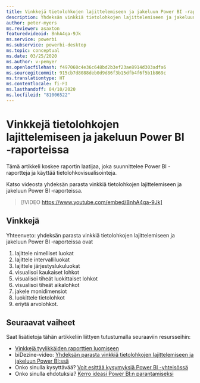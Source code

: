 ```yaml
---
title: Vinkkejä tietolohkojen lajittelemiseen ja jakeluun Power BI ‑raporteissa
description: Yhdeksän vinkkiä tietolohkojen lajittelemiseen ja jakeluun Power BI -raportin visualisoinneissa Power BI Desktopissa tai Power BI -palvelussa.
author: peter-myers
ms.reviewer: asaxton
featuredvideoid: BnhA4qa-9Jk
ms.service: powerbi
ms.subservice: powerbi-desktop
ms.topic: conceptual
ms.date: 03/25/2020
ms.author: v-pemyer
ms.openlocfilehash: f497060c4e36c648bd2b3ef23ae8914d303adfa6
ms.sourcegitcommit: 915cb7d8088deb0d9d86f3b15dfb4f6f5b1b869c
ms.translationtype: HT
ms.contentlocale: fi-FI
ms.lasthandoff: 04/10/2020
ms.locfileid: "81006522"
---
```

# <a name="tips-to-sort-and-distribute-data-plots-in-power-bi-reports"></a>Vinkkejä tietolohkojen lajittelemiseen ja jakeluun Power BI ‑raporteissa

Tämä artikkeli koskee raportin laatijaa, joka suunnittelee Power BI -raportteja ja käyttää tietolohkovisualisointeja.

Katso videosta yhdeksän parasta vinkkiä tietolohkojen lajittelemiseen ja jakeluun Power BI ‑raporteissa.

> [!VIDEO https://www.youtube.com/embed/BnhA4qa-9Jk]

## <a name="tips"></a>Vinkkejä

Yhteenveto: yhdeksän parasta vinkkiä tietolohkojen lajittelemiseen ja jakeluun Power BI ‑raporteissa ovat

1. lajittele nimelliset luokat
1. lajittele intervalliluokat
1. lajittele järjestyslukuluokat
1. visualisoi kaukaiset lohkot
1. visualisoi tiheät luokittaiset lohkot
1. visualisoi tiheät aikalohkot
1. jakele monidimensiot
1. luokittele tietolohkot
1. eriytä arvolohkot.

## <a name="next-steps"></a>Seuraavat vaiheet

Saat lisätietoja tähän artikkeliin liittyen tutustumalla seuraaviin resursseihin:

- [Vinkkejä tyylikkäiden raporttien luomiseen](../power-bi-reports-tips-and-tricks-for-creating.md)
- biDezine-video: [Yhdeksän parasta vinkkiä tietolohkojen lajittelemiseen ja jakeluun Power BI:ssä](https://www.youtube.com/watch?v=BnhA4qa-9Jk)
- Onko sinulla kysyttävää? [Voit esittää kysymyksiä Power BI -yhteisössä](https://community.powerbi.com/)
- Onko sinulla ehdotuksia? [Kerro ideasi Power BI:n parantamiseksi](https://ideas.powerbi.com/)
